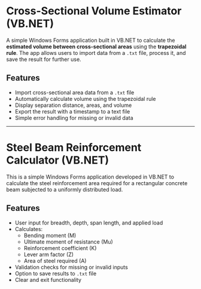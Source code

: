 # Cross-Sectional Volume Estimator (VB.NET)

A simple Windows Forms application built in VB.NET to calculate the **estimated volume between cross-sectional areas** using the **trapezoidal rule**. The app allows users to import data from a `.txt` file, process it, and save the result for further use.


## Features

- Import cross-sectional area data from a `.txt` file
- Automatically calculate volume using the trapezoidal rule
- Display separation distance, areas, and volume
- Export the result with a timestamp to a text file
- Simple error handling for missing or invalid data

---

# Steel Beam Reinforcement Calculator (VB.NET)

This is a simple Windows Forms application developed in VB.NET to calculate the steel reinforcement area required for a rectangular concrete beam subjected to a uniformly distributed load.

## Features

- User input for breadth, depth, span length, and applied load
- Calculates:
  - Bending moment (M)
  - Ultimate moment of resistance (Mu)
  - Reinforcement coefficient (K)
  - Lever arm factor (Z)
  - Area of steel required (A)
- Validation checks for missing or invalid inputs
- Option to save results to `.txt` file
- Clear and exit functionality
